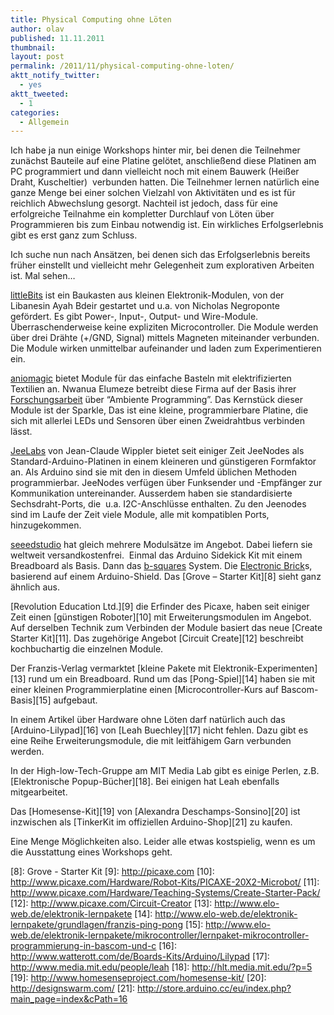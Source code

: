 ```yaml
---
title: Physical Computing ohne Löten
author: olav
published: 11.11.2011
thumbnail:
layout: post
permalink: /2011/11/physical-computing-ohne-loten/
aktt_notify_twitter:
  - yes
aktt_tweeted:
  - 1
categories:
  - Allgemein
---
```

Ich habe ja nun einige Workshops hinter mir, bei denen die Teilnehmer zunächst Bauteile auf eine Platine gelötet, anschließend diese Platinen am PC programmiert und dann vielleicht noch mit einem Bauwerk (Heißer Draht, Kuscheltier)  verbunden hatten. Die Teilnehmer lernen natürlich eine ganze Menge bei einer solchen Vielzahl von Aktivitäten und es ist für reichlich Abwechslung gesorgt. Nachteil ist jedoch, dass für eine erfolgreiche Teilnahme ein kompletter Durchlauf von Löten über Programmieren bis zum Einbau notwendig ist. Ein wirkliches Erfolgserlebnis gibt es erst ganz zum Schluss.

Ich suche nun nach Ansätzen, bei denen sich das Erfolgserlebnis bereits früher einstellt und vielleicht mehr Gelegenheit zum explorativen Arbeiten ist. Mal sehen&#8230;

[littleBits][1] ist ein Baukasten aus kleinen Elektronik-Modulen, von der Libanesin Ayah Bdeir gestartet und u.a. von Nicholas Negroponte gefördert. Es gibt Power-, Input-, Output- und Wire-Module. Überraschenderweise keine expliziten Microcontroller. Die Module werden über drei Drähte (+/GND, Signal) mittels Magneten miteinander verbunden. Die Module wirken unmittelbar aufeinander und laden zum Experimentieren ein.

[aniomagic][2] bietet Module für das einfache Basteln mit elektrifizierten Textilien an. Nwanua Elumeze betreibt diese Firma auf der Basis ihrer [Forschungsarbeit][3] über &#8220;Ambiente Programming&#8221;. Das Kernstück dieser Module ist der Sparkle, Das ist eine kleine, programmierbare Platine, die sich mit allerlei LEDs und Sensoren über einen Zweidrahtbus verbinden lässt.

[JeeLabs][4] von Jean-Claude Wippler bietet seit einiger Zeit JeeNodes als Standard-Arduino-Platinen in einem kleineren und günstigeren Formfaktor an. Als Arduino sind sie mit den in diesem Umfeld üblichen Methoden programmierbar. JeeNodes verfügen über Funksender und -Empfänger zur Kommunikation untereinander. Ausserdem haben sie standardisierte Sechsdraht-Ports, die  u.a. I2C-Anschlüsse enthalten. Zu den Jeenodes sind im Laufe der Zeit viele Module, alle mit kompatiblen Ports, hinzugekommen.

[seeedstudio][5] hat gleich mehrere Modulsätze im Angebot. Dabei liefern sie weltweit versandkostenfrei.  Einmal das Arduino Sidekick Kit mit einem Breadboard als Basis. Dann das [b-squares][6] System. Die [Electronic Brick][7]s, basierend auf einem Arduino-Shield. Das [Grove &#8211; Starter Kit][8] sieht ganz ähnlich aus.

[Revolution Education Ltd.][9] die Erfinder des Picaxe, haben seit einiger Zeit einen [günstigen Roboter][10] mit Erweiterungsmodulen im Angebot. Auf derselben Technik zum Verbinden der Module basiert das neue [Create Starter Kit][11]. Das zugehörige Angebot [Circuit Create][12] beschreibt kochbuchartig die einzelnen Module.

Der Franzis-Verlag vermarktet [kleine Pakete mit Elektronik-Experimenten][13] rund um ein Breadboard. Rund um das [Pong-Spiel][14] haben sie mit einer kleinen Programmierplatine einen [Microcontroller-Kurs auf Bascom-Basis][15] aufgebaut.

In einem Artikel über Hardware ohne Löten darf natürlich auch das [Arduino-Lilypad][16] von [Leah Buechley][17] nicht fehlen. Dazu gibt es eine Reihe Erweiterungsmodule, die mit leitfähigem Garn verbunden werden.

In der High-low-Tech-Gruppe am MIT Media Lab gibt es einige Perlen, z.B. [Elektronische Popup-Bücher][18]. Bei einigen hat Leah ebenfalls mitgearbeitet.

Das [Homesense-Kit][19] von [Alexandra Deschamps-Sonsino][20] ist inzwischen als [TinkerKit im offiziellen Arduino-Shop][21] zu kaufen.

Eine Menge Möglichkeiten also. Leider alle etwas kostspielig, wenn es um die Ausstattung eines Workshops geht.

 [1]: http://littlebits.cc/
 [2]: http://www.aniomagic.com/
 [3]: http://www.aniomagic.com/sparkle/research.php
 [4]: http://jeelabs.com/
 [5]: http://www.seeedstudio.com/
 [6]: http://www.b-squares.com/
 [7]: http://www.seeedstudio.com/depot/electronic-brick-starter-kit-p-506.html?cPath=138
 [8]: Grove - Starter Kit
 [9]: http://picaxe.com
 [10]: http://www.picaxe.com/Hardware/Robot-Kits/PICAXE-20X2-Microbot/
 [11]: http://www.picaxe.com/Hardware/Teaching-Systems/Create-Starter-Pack/
 [12]: http://www.picaxe.com/Circuit-Creator
 [13]: http://www.elo-web.de/elektronik-lernpakete
 [14]: http://www.elo-web.de/elektronik-lernpakete/grundlagen/franzis-ping-pong
 [15]: http://www.elo-web.de/elektronik-lernpakete/mikrocontroller/lernpaket-mikrocontroller-programmierung-in-bascom-und-c
 [16]: http://www.watterott.com/de/Boards-Kits/Arduino/Lilypad
 [17]: http://www.media.mit.edu/people/leah
 [18]: http://hlt.media.mit.edu/?p=5
 [19]: http://www.homesenseproject.com/homesense-kit/
 [20]: http://designswarm.com/
 [21]: http://store.arduino.cc/eu/index.php?main_page=index&cPath=16
